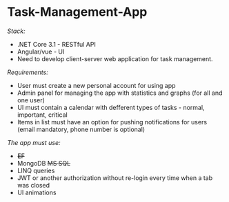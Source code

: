 # Task-Management-App

*Stack:*
- .NET Core 3.1 - RESTful API
- Angular/vue - UI
- Need to develop client-server web application for task management.

*Requirements:*
- User must create a new personal account for using app
- Admin panel for managing the app with statistics and graphs (for all and one user)
- UI must contain a calendar with defferent types of tasks - normal, important, critical
- Items in list must have an option for pushing notifications for users (email mandatory, phone number is optional)

*The app must use:*
- ~~EF~~
- MongoDB ~~MS SQL~~
- LINQ queries
- JWT or another authorization without re-login every time when a tab was closed
- UI animations